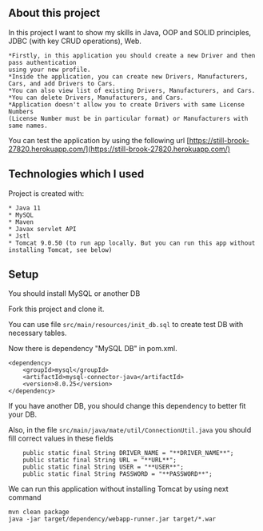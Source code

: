 ## About this project
In this project I want to show my skills in Java, OOP and SOLID principles, JDBC (with key CRUD operations), Web.
~~~
*Firstly, in this application you should create a new Driver and then pass authentication 
using your new profile.
*Inside the application, you can create new Drivers, Manufacturers, Cars, and add Drivers to Cars.
*You can also view list of existing Drivers, Manufacturers, and Cars.
*You can delete Drivers, Manufacturers, and Cars.
*Application doesn't allow you to create Drivers with same License Numbers 
(License Number must be in particular format) or Manufacturers with same names.
~~~    
You can test the application by using the following url 
[https://still-brook-27820.herokuapp.com/](https://still-brook-27820.herokuapp.com/)  

## Technologies which I used
Project is created with:
```
* Java 11
* MySQL
* Maven
* Javax servlet API
* Jstl
* Tomcat 9.0.50 (to run app locally. But you can run this app without installing Tomcat, see below)
```

## Setup
You should install MySQL or another DB

Fork this project and clone it.

You can use file `src/main/resources/init_db.sql` to create test DB with necessary tables.

Now there is dependency "MySQL DB" in pom.xml.
~~~
<dependency>
    <groupId>mysql</groupId>
    <artifactId>mysql-connector-java</artifactId>
    <version>8.0.25</version>
</dependency>
~~~
If you have another DB, you should change this dependency to better fit your DB.

Also, in the file `src/main/java/mate/util/ConnectionUtil.java` you should fill correct values in these fields
~~~
    public static final String DRIVER_NAME = "**DRIVER_NAME**";
    public static final String URL = "**URL**";
    public static final String USER = "**USER**";
    public static final String PASSWORD = "**PASSWORD**";
~~~

We can run this application without installing Tomcat by using next command
~~~
mvn clean package
java -jar target/dependency/webapp-runner.jar target/*.war
~~~

